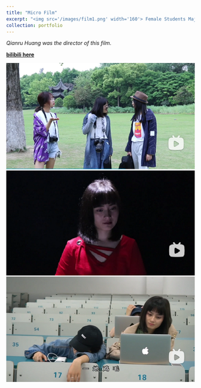 ```yaml
---
title: "Micro Film"
excerpt: "<img src='/images/film1.png' width='160'> Female Students Majoring in Film Art "
collection: portfolio
--- 
```


*Qianru Huang was the director of this film.*

[**bilibili here**](https://www.bilibili.com/video/BV1AW411V77a?spm_id_from=333.999.0.0&vd_source=87bcc1173b38ca4592a0934cef5dc79)

<img src='/images/film1.png'>
<img src='/images/film2.png'>
<img src='/images/film3.png'>